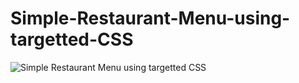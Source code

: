 # Simple-Restaurant-Menu-using-targetted-CSS

![Simple Restaurant Menu using targetted CSS](https://user-images.githubusercontent.com/112181040/203383893-f2f6c61b-5a4a-4026-a59d-2382f7dcf3e1.png)
